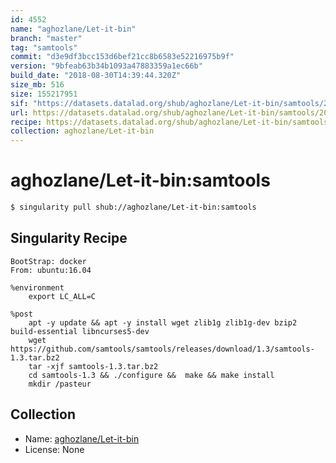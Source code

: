 ```yaml
---
id: 4552
name: "aghozlane/Let-it-bin"
branch: "master"
tag: "samtools"
commit: "d3e9df3bcc153d6bef21cc8b6583e52216975b9f"
version: "9bfeab63b34b1093a47883359a1ec66b"
build_date: "2018-08-30T14:39:44.320Z"
size_mb: 516
size: 155217951
sif: "https://datasets.datalad.org/shub/aghozlane/Let-it-bin/samtools/2018-08-30-d3e9df3b-9bfeab63/9bfeab63b34b1093a47883359a1ec66b.simg"
url: https://datasets.datalad.org/shub/aghozlane/Let-it-bin/samtools/2018-08-30-d3e9df3b-9bfeab63/
recipe: https://datasets.datalad.org/shub/aghozlane/Let-it-bin/samtools/2018-08-30-d3e9df3b-9bfeab63/Singularity
collection: aghozlane/Let-it-bin
---
```


# aghozlane/Let-it-bin:samtools

```bash
$ singularity pull shub://aghozlane/Let-it-bin:samtools
```

## Singularity Recipe

```singularity
BootStrap: docker
From: ubuntu:16.04

%environment
    export LC_ALL=C

%post
    apt -y update && apt -y install wget zlib1g zlib1g-dev bzip2 build-essential libncurses5-dev
    wget https://github.com/samtools/samtools/releases/download/1.3/samtools-1.3.tar.bz2
    tar -xjf samtools-1.3.tar.bz2
    cd samtools-1.3 && ./configure &&  make && make install
    mkdir /pasteur
```

## Collection

 - Name: [aghozlane/Let-it-bin](https://github.com/aghozlane/Let-it-bin)
 - License: None

